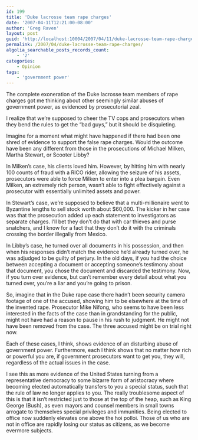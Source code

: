 ```yaml
---
id: 199
title: 'Duke lacrosse team rape charges'
date: '2007-04-11T12:21:00-08:00'
author: 'Greg Raven'
layout: post
guid: 'http://localhost:10004/2007/04/11/duke-lacrosse-team-rape-charges/'
permalink: /2007/04/duke-lacrosse-team-rape-charges/
algolia_searchable_posts_records_count:
    - '2'
categories:
    - Opinion
tags:
    - 'government power'
---
```


The complete exoneration of the Duke lacrosse team members of rape charges got me thinking about other seemingly similar abuses of government power, as evidenced by prosecutorial zeal.  
  
I realize that we’re supposed to cheer the TV cops and prosecutors when they bend the rules to get the “bad guys,” but it should be disquieting.

Imagine for a moment what might have happened if there had been one shred of evidence to support the false rape charges. Would the outcome have been any different from those in the prosecutions of Michael Milken, Martha Stewart, or Scooter Libby?

In Milken’s case, his clients loved him. However, by hitting him with nearly 100 counts of fraud with a RICO rider, allowing the seizure of his assets, prosecutors were able to force Milken to enter into a plea bargain. Even Milken, an extremely rich person, wasn’t able to fight effectively against a prosecutor with essentially unlimited assets and power.

In Stewart’s case, we’re supposed to believe that a multi-millionaire went to Byzantine lengths to sell stock worth about $60,000. The kicker in her case was that the prosecution added up each statement to investigators as separate charges. I’ll bet they don’t do that with car thieves and purse snatchers, and I know for a fact that they don’t do it with the criminals crossing the border illegally from Mexico.

In Libby’s case, he turned over all documents in his possession, and then when his responses didn’t match the evidence he’d already turned over, he was adjudged to be guilty of perjury. In the old days, if you had the choice between accepting a document or accepting someone’s testimony about that document, you chose the document and discarded the testimony. Now, if you turn over evidence, but can’t remember every detail about what you turned over, you’re a liar and you’re going to prison.

So, imagine that in the Duke rape case there hadn’t been security camera footage of one of the accused, showing him to be elsewhere at the time of the invented rape. Prosecutor Mike Nifong, who seems to have been less interested in the facts of the case than in grandstanding for the public, might not have had a reason to pause in his rush to judgment. He might not have been removed from the case. The three accused might be on trial right now.

Each of these cases, I think, shows evidence of an disturbing abuse of government power. Furthermore, each I think shows that no matter how rich or powerful you are, if government prosecutors want to get you, they will, regardless of the actual issues in the case.

I see this as more evidence of the United States turning from a representative democracy to some bizarre form of aristocracy where becoming elected automatically transfers to you a special status, such that the rule of law no longer applies to you. The really troublesome aspect of this is that it isn’t restricted just to those at the top of the heap, such as King George (Bush), as even mayors and counsel members in small towns arrogate to themselves special privileges and immunities. Being elected to office now suddenly elevates one above the hoi polloi. Those of us who are not in office are rapidly losing our status as citizens, as we become evermore subjects.